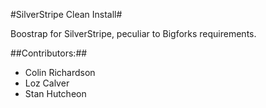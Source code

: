 #SilverStripe Clean Install#

Boostrap for SilverStripe, peculiar to Bigforks requirements.

##Contributors:##
* Colin Richardson
* Loz Calver
* Stan Hutcheon
